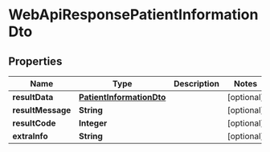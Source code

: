 
# WebApiResponsePatientInformationDto

## Properties
Name | Type | Description | Notes
------------ | ------------- | ------------- | -------------
**resultData** | [**PatientInformationDto**](PatientInformationDto.md) |  |  [optional]
**resultMessage** | **String** |  |  [optional]
**resultCode** | **Integer** |  |  [optional]
**extraInfo** | **String** |  |  [optional]



